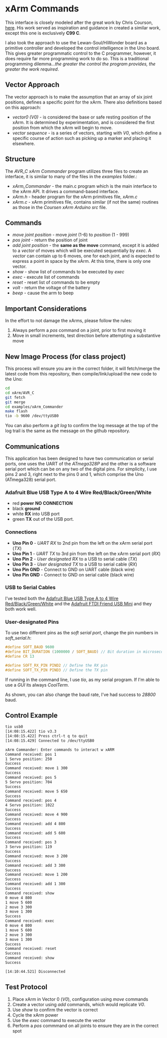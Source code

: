 # xArm Commands

This interface is closely modeled after the great work by Chris Courson, [here](https://github.com/ccourson/xArmServoController). His work served as inspiration and guidance in created a similar work, except this one is exclusively **C99 C**.

I also took the approach to use the Lewan-Soul/HiWonder board as a primitive controller and developed the control intelligence in the Uno board. This gives greater programmatic control to the C programmer, however, it does require far more programming work to do so. This is a traditional programming dilemma...*the greater the control the program provides, the greater the work required*.
## Vector Approach
The vector approach is to make the assumption that an array of six joint positions, defines a specific point for the xArm. There also definitions based on this approach:
* *vector0 (V0)* - is considered the base or safe resting position of the xArm. It is determined by experimentation, and is considered the first position from which the xArm will begin to move.
* *vector sequence* - is a series of vectors, starting with *V0*, which define a specific course of action such as picking up a marker and placing it elsewhere.
## Structure
The *AVR_C xArm Commander* program utilizes three files to create an interface, it is similar to many of the files in the *examples* folder.:

* *xArm_Commander* - the main.c program which is the main interface to the xArm API. It drives a command-based interface.
* *xArm.h* - header program for the xArm primitives file, *xArm.c*
* *xArm.c* - xArm primitives file, contains similar (if not the same) routines as those in the *Coursen xArm Arduino src* file.

## Commands
* *move joint position* - move *joint* (1-6) to *position* (1 - 999)
* *pos joint* - return the position of joint
* *add joint position* - the **same as the move** command, except it is added to a *vector* of moves which will be executed sequentially by *exec*. A *vector* can contain up to 6 moves, one for each joint, and is expected to express a point in space by the xArm. At this time, there is only one vector.
* *show* - show list of commands to be executed by *exec*
* *exec* - execute list of commands
* *reset* - reset list of commands to be empty
* *volt* - return the voltage of the battery
* *beep* - cause the arm to beep

## Important Considerations
In the effort to not damage the xArms, please follow the rules:
1. Always perform a *pos* command on a joint, prior to first moving it
1. Move in small increments, test direction before attempting a substantive move

## New Image Process (for class project)
This process will ensure you are in the correct folder, it will fetch/merge the latest code from this repository, then compile/link/upload the new code to the Uno:
```bash
cd
cd xArm/AVR_C
git fetch
git merge
cd examples/xArm_Commander
make flash
tio -b 9600 /dev/ttyUSB0
```

You can also perform a *git log* to confirm the log message at the top of the log trail is the same as the message on the github repository.

## Communications
This application has been designed to have two communication or serial ports, one uses the UART of the *ATmega328P* and the other is a software serial port which can be on any two of the digital pins. For simplicity, I use pins 2 and 3, right next to the pins 0 and 1, which comprise the Uno (ATmega328) serial port. 
### Adafruit Blue USB Type A to 4 Wire Red/Black/Green/White
* red **power** **NO CONNECTION**
* black **ground**
* white **RX** into USB port
* green **TX** out of the USB port.

### Connections
* **Uno Pin 0** - *UART RX* to 2nd pin from the left on the xArm serial port (*TX*)
* **Uno Pin 1** - *UART TX* to 3rd pin from the left on the xArm serial port (*RX*)
* **Uno Pin 2** - *User designated RX* to a USB to serial cable (*TX*)
* **Uno Pin 3** - *User designated TX* to a USB to serial cable (*RX*)
* **Uno Pin GND** - Connect to GND on UART cable (black wire)
* **Uno Pin GND** - Connect to GND on serial cable (black wire)

### USB to Serial Cables
I've tested both the [Adafruit Blue USB Type A to 4 Wire Red/Black/Green/White](https://www.adafruit.com/product/954) and the [Adafruit FTDI Friend USB Mini](https://www.adafruit.com/product/284) and they both work well.

### User-designated Pins
To use two different pins as the *soft serial port*, change the pin numbers in *soft_serial.h*:

```C
#define SOFT_BAUD 9600
#define BIT_DURATION (1000000 / SOFT_BAUD) // Bit duration in microseconds
#define CR 13

#define SOFT_RX_PIN PIND2 // Define the RX pin
#define SOFT_TX_PIN PIND3 // Define the TX pin
``` 

If running in the command line, I use *tio*, as my serial program. If I'm able to use a *GUI* its always *CoolTerm*.

As shown, you can also change the baud rate, I've had success to *28800* baud.

## Control Example
```bash
tio usb0
[14:08:15.422] tio v3.3
[14:08:15.422] Press ctrl-t q to quit
[14:08:15.429] Connected to /dev/ttyUSB0

xArm Commander: Enter commands to interact w xARM
Command received: pos 1
1 Servo position: 250
Success
Command received: move 1 300
Success
Command received: pos 5
5 Servo position: 704
Success
Command received: move 5 650
Success
Command received: pos 4
4 Servo position: 1022
Success
Command received: move 4 900
Success
Command received: add 4 800
Success
Command received: add 5 600
Success
Command received: pos 3
3 Servo position: 119
Success
Command received: move 3 200
Success
Command received: add 3 300
Success
Command received: move 1 200
Success
Command received: add 1 300
Success
Command received: show
0 move 4 800
1 move 5 600
2 move 3 300
3 move 1 300
Success
Command received: exec
0 move 4 800
1 move 5 600
2 move 3 300
3 move 1 300
Success
Command received: reset
Success
Command received: show
Success

[14:10:44.521] Disconnected
```

## Test Protocol

1. Place xArm in Vector 0 (*V0*), configuration using *move* commands
1. Create a vector using *add* commands, which would replicate *V0*.
1. Use *show* to confirm the vector is correct
1. Cycle the xArm power
1. Use the *exec* command to execute the vector
1. Perform a *pos* commmand on all joints to ensure they are in the correct spot